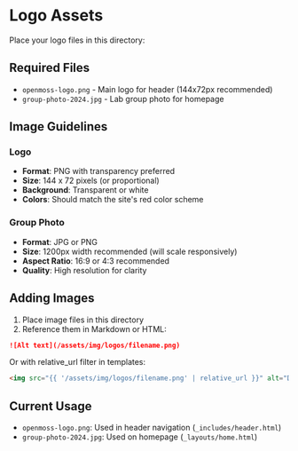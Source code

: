 # Logo Assets

Place your logo files in this directory:

## Required Files

- `openmoss-logo.png` - Main logo for header (144x72px recommended)
- `group-photo-2024.jpg` - Lab group photo for homepage

## Image Guidelines

### Logo
- **Format**: PNG with transparency preferred
- **Size**: 144 x 72 pixels (or proportional)
- **Background**: Transparent or white
- **Colors**: Should match the site's red color scheme

### Group Photo
- **Format**: JPG or PNG
- **Size**: 1200px width recommended (will scale responsively)
- **Aspect Ratio**: 16:9 or 4:3 recommended
- **Quality**: High resolution for clarity

## Adding Images

1. Place image files in this directory
2. Reference them in Markdown or HTML:

```markdown
![Alt text](/assets/img/logos/filename.png)
```

Or with relative_url filter in templates:

```html
<img src="{{ '/assets/img/logos/filename.png' | relative_url }}" alt="Description">
```

## Current Usage

- `openmoss-logo.png`: Used in header navigation (`_includes/header.html`)
- `group-photo-2024.jpg`: Used on homepage (`_layouts/home.html`)
